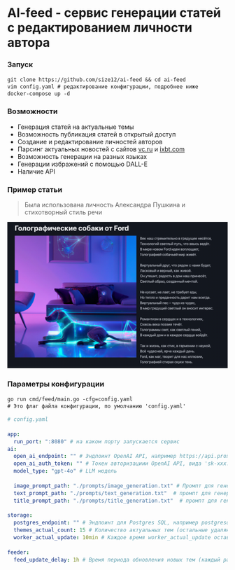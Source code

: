 # AI-feed - сервис генерации статей с редактированием личности автора


### Запуск
```shell
git clone https://github.com/size12/ai-feed && cd ai-feed
vim config.yaml # редактирование конфигурации, подробнее ниже
docker-compose up -d
```

### Возможности
+ Генерация статей на актуальные темы
+ Возможность публикация статей в открытый доступ
+ Создание и редактирование личностей авторов
+ Парсинг актуальных новостей с сайтов [vc.ru](https://vc.ru) и [ixbt.com](https://ixbt.com)
+ Возможность генерации на разных языках
+ Генерации избражений с помощью DALL-E
+ Наличие API

### Пример статьи
> Была использована личность Александра Пушкина и стихотворный стиль речи

![article_example.png](images/article_example.png)

### Параметры конфигурации

```shell
go run cmd/feed/main.go -cfg=config.yaml
# Это флаг файла конфигурации, по умолчанию 'config.yaml'
```


```yaml
# config.yaml

app:
  run_port: ":8080" # на каком порту запускается сервис
ai:
  open_ai_endpoint: "" # Эндпоинт OpenAI API, например https://api.proxyapi.ru/openai/v1 или https://api.openai.com/v1
  open_ai_auth_token: "" # Токен авторизациии OpenAI API, вида 'sk-xxx...'
  model_type: "gpt-4o" # LLM модель

  image_prompt_path: "./prompts/image_generation.txt" # Промпт для генерации промпта картинки
  text_prompt_path: "./prompts/text_generation.txt"  # промпт для генерации самой статьи
  title_prompt_path: "./prompts/title_generation.txt"  # промпт для генерации заголовка статьи

storage:
  postgres_endpoint: "" # Эндпоинт для Postgres SQL, например postgresql://username:password@127.0.0.1:5432/ai-feed
  themes_actual_count: 15 # Количество актуальных тем (остальные удаляются как неактуальные)
  worker_actual_update: 10min # Каждое время worker_actual_update оставляется только themes_actual_count тем

feeder:
  feed_update_delay: 1h # Время периода обновления новых тем (каждый раз спустя feed_update_delay парсер собирает актуальные темы)
```